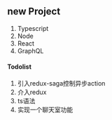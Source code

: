 ## new Project

1. Typescript
2. Node
3. React
4. GraphQL

#### Todolist
1. 引入redux-saga控制异步action
2. 介入redux
3. ts语法
4. 实现一个聊天室功能